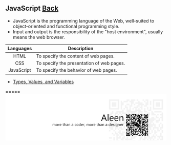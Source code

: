 ## JavaScript [Back](./../Programming%20Menu.md)
- JavaScript is the programming language of the Web, well-suited to object-oriented and functional programming style.
- Input and output is the responsibility of the "host environment", usually means the web browser.

Languages|Description
:----:|-----
HTML|To specify the content of web pages.
CSS|To specify the presentation of web pages.
JavaScript|To specify the behavior of web pages.

* [Types, Values, and Variables](./Type/Type.md)

=====
<a href="http://aleen42.github.io/" target="_blank" ><img src="./../../pic/tail.gif"></a>
